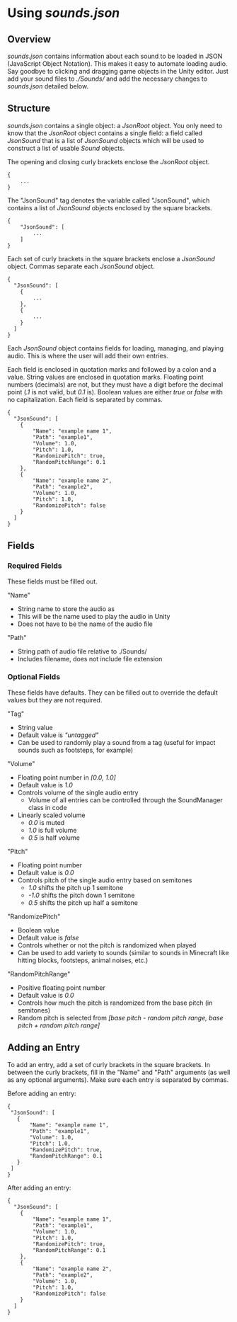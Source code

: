 # Using *sounds.json*

## Overview

*sounds.json* contains information about each sound to be loaded in JSON (JavaScript Object Notation). This makes it easy to automate loading audio. Say goodbye to clicking and dragging game objects in the Unity editor. Just add your sound files to *./Sounds/* and add the necessary changes to *sounds.json* detailed below.

## Structure

*sounds.json* contains a single object: a *JsonRoot* object. You only need to know that the *JsonRoot* object contains a single field: a field called *JsonSound* that is a list of *JsonSound* objects which will be used to construct a list of usable *Sound* objects. 

The opening and closing curly brackets enclose the *JsonRoot* object. 

```
{
    ...
}
```

The "JsonSound" tag denotes the variable called "JsonSound", which contains a list of *JsonSound* objects enclosed by the square brackets. 

```
{
    "JsonSound": [
        ...
    ]
}
```

Each set of curly brackets in the square brackets enclose a *JsonSound* object. Commas separate each *JsonSound* object.

```
{
  "JsonSound": [
    {
        ...
    },
    {
        ...
    }
  ]
}
```

Each *JsonSound* object contains fields for loading, managing, and playing audio. This is where the user will add their own entries.

Each field is enclosed in quotation marks and followed by a colon and a value. String values are enclosed in quotation marks. Floating point numbers (decimals) are not, but they must have a digit before the decimal point (*.1* is not valid, but *0.1* is). Boolean values are either *true* or *false* with no capitalization. Each field is separated by commas.

```
{
  "JsonSound": [
    {
        "Name": "example name 1",
        "Path": "example1",
        "Volume": 1.0,
        "Pitch": 1.0,
        "RandomizePitch": true,
        "RandomPitchRange": 0.1
    },
    {
        "Name": "example name 2",
        "Path": "example2",
        "Volume": 1.0,
        "Pitch": 1.0,
        "RandomizePitch": false
    }
  ]
}
```

## Fields

### Required Fields
These fields must be filled out.

"Name"
 - String name to store the audio as
 - This will be the name used to play the audio in Unity
 - Does not have to be the name of the audio file

"Path"
 - String path of audio file relative to ./Sounds/
 - Includes filename, does not include file extension

### Optional Fields
These fields have defaults. They can be filled out to override the default values but they are not required.

"Tag"
 - String value
 - Default value is *"untagged"*
 - Can be used to randomly play a sound from a tag (useful for impact sounds such as footsteps, for example)

"Volume"
 - Floating point number in *[0.0, 1.0]*
 - Default value is *1.0*
 - Controls volume of the single audio entry
    - Volume of all entries can be controlled through the SoundManager class in code
 - Linearly scaled volume 
    - *0.0* is muted
    - *1.0* is full volume
    - *0.5* is half volume

"Pitch"
 - Floating point number
 - Default value is *0.0*
 - Controls pitch of the single audio entry based on semitones
   - *1.0* shifts the pitch up 1 semitone
   - *-1.0* shifts the pitch down 1 semitone
   - *0.5* shifts the pitch up half a semitone

"RandomizePitch"
 - Boolean value
 - Default value is *false*
 - Controls whether or not the pitch is randomized when played
 - Can be used to add variety to sounds (similar to sounds in Minecraft like hitting blocks, footsteps, animal noises, etc.)

"RandomPitchRange"
 - Positive floating point number
 - Default value is *0.0*
 - Controls how much the pitch is randomized from the base pitch (in semitones)
 - Random pitch is selected from *[base pitch - random pitch range, base pitch + random pitch range]*

 ## Adding an Entry

 To add an entry, add a set of curly brackets in the square brackets. In between the curly brackets, fill in the "Name" and "Path" arguments (as well as any optional arguments). Make sure each entry is separated by commas.

 Before adding an entry:

 ```
{
  "JsonSound": [
    {
        "Name": "example name 1",
        "Path": "example1",
        "Volume": 1.0,
        "Pitch": 1.0,
        "RandomizePitch": true,
        "RandomPitchRange": 0.1
    }
  ]
}
```

After adding an entry:

```
{
  "JsonSound": [
    {
        "Name": "example name 1",
        "Path": "example1",
        "Volume": 1.0,
        "Pitch": 1.0,
        "RandomizePitch": true,
        "RandomPitchRange": 0.1
    },
    {
        "Name": "example name 2",
        "Path": "example2",
        "Volume": 1.0,
        "Pitch": 1.0,
        "RandomizePitch": false
    }
  ]
}
```
